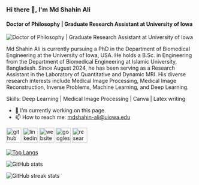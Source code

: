### Hi there 👋, I'm Md Shahin Ali
#### Doctor of Philosophy | Graduate Research Assistant at University of Iowa
![Doctor of Philosophy | Graduate Research Assistant at University of Iowa](https://media.licdn.com/dms/image/v2/D5616AQEAjBtc3pikuw/profile-displaybackgroundimage-shrink_200_800/profile-displaybackgroundimage-shrink_200_800/0/1699291510981?e=2147483647&v=beta&t=MuLRkDb5SMrb73snxElHmsSn5QVaM_I8yA4rRnMLQTs)

Md Shahin Ali is currently pursuing a PhD in the Department of Biomedical Engineering at the University of Iowa, USA. He holds a B.Sc. in Engineering from the Department of Biomedical Engineering at Islamic University, Bangladesh. Since August 2024, he has been serving as a Research Assistant in the Laboratory of Quantitative and Dynamic MRI. His diverse research interests include Medical Image Processing, Medical Image Reconstruction, Inverse Problems, Machine Learning, and Deep Learning.

Skills: Deep Learning | Medical Image Processing | Canva | Latex writing

- 🔭 I’m currently working on this page. 
- 📫 How to reach me: mdshahin-ali@uiowa.edu 


[<img src='https://cdn.jsdelivr.net/npm/simple-icons@3.0.1/icons/github.svg' alt='github' height='40'>](https://github.com/shahinbme)  [<img src='https://cdn.jsdelivr.net/npm/simple-icons@3.0.1/icons/linkedin.svg' alt='linkedin' height='40'>](https://www.linkedin.com/in/https://www.linkedin.com/in/md-shahin-ali//)  [<img src='https://cdn.jsdelivr.net/npm/simple-icons@3.0.1/icons/icloud.svg' alt='website' height='40'>](https://sites.google.com/view/md-shahin-ali/home)  [<img src='https://cdn.jsdelivr.net/npm/simple-icons@3.0.1/icons/googlescholar.svg' alt='googlescholar' height='40'>](https://scholar.google.com/citations?user=R35Lm8YAAAAJ&hl=en)  [<img src='https://cdn.jsdelivr.net/npm/simple-icons@3.0.1/icons/researchgate.svg' alt='researchgate' height='40'>](https://www.researchgate.net/profile/Md-Ali-177)  

[![Top Langs](https://github-readme-stats.vercel.app/api/top-langs/?username=shahinbme)](https://github.com/anuraghazra/github-readme-stats)

![GitHub stats](https://github-readme-stats.vercel.app/api?username=shahinbme&show_icons=true)  

![GitHub streak stats](https://streak-stats.demolab.com/?user=shahinbme)  

